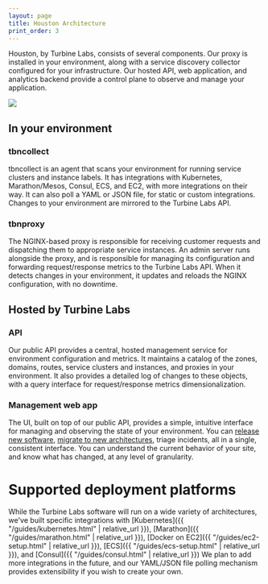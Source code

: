 ```yaml
---
layout: page
title: Houston Architecture
print_order: 3
---
```


[//]: # ( Copyright 2017 Turbine Labs, Inc.                                   )
[//]: # ( you may not use this file except in compliance with the License.    )
[//]: # ( You may obtain a copy of the License at                             )
[//]: # (                                                                     )
[//]: # (     http://www.apache.org/licenses/LICENSE-2.0                      )
[//]: # (                                                                     )
[//]: # ( Unless required by applicable law or agreed to in writing, software )
[//]: # ( distributed under the License is distributed on an "AS IS" BASIS,   )
[//]: # ( WITHOUT WARRANTIES OR CONDITIONS OF ANY KIND, either express or     )
[//]: # ( implied. See the License for the specific language governing        )
[//]: # ( permissions and limitations under the License.                      )

Houston, by Turbine Labs, consists of several components. Our proxy is
installed in your environment, along with a service discovery
collector configured for your infrastructure. Our hosted API, web
application, and analytics backend provide a control plane to observe
and manage your application.

<img src="/assets/arch_lm.png"/>

## In your environment

### tbncollect

tbncollect is an agent that scans your environment for running service
clusters and instance labels. It has integrations with Kubernetes,
Marathon/Mesos, Consul, ECS, and EC2, with more integrations on their
way. It can also poll a YAML or JSON file, for static or custom
integrations. Changes to your environment are mirrored to the Turbine
Labs API.

### tbnproxy

The NGINX-based proxy is responsible for receiving customer requests and
dispatching them to appropriate service instances. An admin server runs
alongside the proxy, and is responsible for managing its configuration and
forwarding request/response metrics to the Turbine Labs API. When it detects
changes in your environment, it updates and reloads the NGINX
configuration, with no downtime.

## Hosted by Turbine Labs

### API

Our public API provides a central, hosted management service for
environment configuration and metrics. It maintains a catalog of the zones,
domains, routes, service clusters and instances, and proxies in your
environment. It also provides a detailed log of changes to these objects, with
a query interface for request/response metrics dimensionalization.

### Management web app

The UI, built on top of our public API, provides a simple, intuitive
interface for managing and observing the state of your environment.
You can <a href="#incremental-release">release new software</a>, <a
href="#monolith">migrate to new architectures</a>, triage incidents,
all in a single, consistent interface. You can understand the current
behavior of your site, and know what has changed, at any level of
granularity.

# Supported deployment platforms

While the Turbine Labs software will run on a wide variety of
architectures, we've built specific integrations
with
[Kubernetes]({{ "/guides/kubernetes.html" | relative_url }}),
[Marathon]({{ "/guides/marathon.html" | relative_url }}),
[Docker on EC2]({{ "/guides/ec2-setup.html" | relative_url }}), [ECS]({{ "/guides/ecs-setup.html" | relative_url }}), and [Consul]({{ "/guides/consul.html" | relative_url }}) We
plan to add more integrations in the future, and our YAML/JSON file
polling mechanism provides extensibility if you wish to create your
own.
